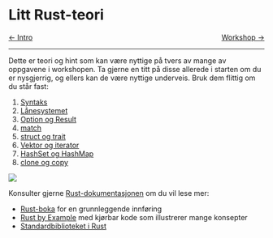 # Litt Rust-teori

<span style="justify-content: space-between; display: flex"><span>
   [← Intro](./intro.md)
</span> <span>
   [Workshop →](./workshop.md)
</span></span>

___

Dette er teori og hint som kan være nyttige på tvers av mange av oppgavene i workshopen. Ta gjerne en titt på disse
allerede i starten om du er nysgjerrig, og ellers kan de være nyttige underveis. Bruk dem flittig om du
står fast:
1. [Syntaks](./teori/1-syntaks.md)
2. [Lånesystemet](./teori/2-borrow-checker.md)
3. [Option og Result](./teori/3-option-og-result.md)
4. [match](./teori/4-match.md)
5. [struct og trait](./teori/5-struct-og-trait.md)
6. [Vektor og iterator](./teori/6-vektor-og-iterator.md)
7. [HashSet og HashMap](./teori/7-hashset-og-hashmap.md)
8. [clone og copy](./teori/8-clone-og-copy.md)

![](../images/gesturing_ferris.png)

Konsulter gjerne [Rust-dokumentasjonen](https://doc.rust-lang.org/book/) om du vil lese mer:
- [Rust-boka](https://doc.rust-lang.org/book/) for en grunnleggende innføring
- [Rust by Example](https://doc.rust-lang.org/rust-by-example/) med kjørbar kode som illustrerer mange konsepter
- [Standardbiblioteket i Rust](https://doc.rust-lang.org/std/index.html)